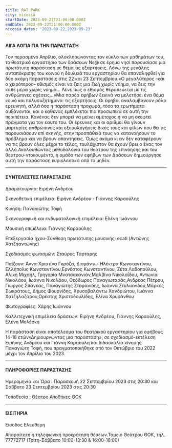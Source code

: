 ```yaml
---
title: RAT PARK
city: nicosia
startDate: 2023-09-21T21:00:00.000Z
endDate: 2023-09-22T21:00:00.000Z
nicosia_dates: '2023-09-22,2023-09-23'
---
```


#### ΛΙΓΑ ΛΟΓΙΑ ΓΙΑ ΤΗΝ ΠΑΡΑΣΤΑΣΗ

Τον περασμένο	Απρίλιο,	ολοκληρώνοντας	τον κύκλο των μαθημάτων	του, το θεατρικό εργαστήριο των δράσεων Νε@ σε έρημο νησί παρουσίασε μια πρωτότυπη παράσταση με θέμα τις εξαρτήσεις. Λόγω της μεγάλης ανταπόκρισης του κοινού η δουλειά του εργαστηρίου θα επαναληφθεί για δύο ακόμη παραστάσεις στις 22 και 23 Σεπτεμβρίου.«Ο μεγαλύτερος –και ο χειρότερος– εθισμός είναι να ζεις μια ζωή χωρίς νόημα, να ζεις την κάθε μέρα χωρίς νόημα... Λένε πως ο εθισμός θεραπεύεται με τις ανθρώπινες σχέσεις...»Μια παρέα εφήβων ξεκινά να μελετήσει ένα θέμα κοινό και πολυσυζητημένο: τις εξαρτήσεις. Οι έφηβοι αναλαμβάνουν ρόλο ερευνητή, αλλά όσο η παράσταση προχωρά, τόσο τα ερωτήματα αυξάνονται, και ο καθένας εμπλέκεται πια προσωπικά σε αυτή την περιπέτεια. Κανένας δεν μπορεί να μείνει αμέτοχος ή να μη σκεφτεί πράγματα για τον εαυτό του. Οι έρευνες και οι αριθμοί θα γίνουν μαρτυρίες ανθρώπινες και εξομολογήσεις δικές τους και φίλων που θα τις παρουσιάσουν επί σκηνής, στην προσπάθειά τους να κατανοήσουν το πρόβλημα και να βρουν απαντήσεις. Όμως ακόμα κι αν δεν καταφέρουν να τις βρουν όλες μέχρι το τέλος, τουλάχιστον θα έχουν βρει ο ένας τον άλλο.Ακολουθώντας μεθοδολογία του θεάτρου της επινόησης και του θεάτρου-ντοκουμέντο, η ομάδα των εφήβων των Δράσεων δημιούργησε αυτή την παράσταση κυριολεκτικά από το μηδέν.

***

#### ΣΥΝΤΕΛΕΣΤΕΣ ΠΑΡΑΣΤΑΣΗΣ

Δραματουργία:	Ειρήνη Ανδρέου

Σκηνοθετική επιμέλεια:	Ειρήνη Ανδρέου - Γιάννης Καραούλης

Κίνηση: Παναγιώτης Τοφή

Σκηνογραφική και ενδυματολογική επιμέλεια:	Ελένη Ιωάννου

Μουσική επιμέλεια:	Γιάννης Καραούλης

Επεξεργασία ήχου-Σύνθεση πρωτότυπης μουσικής:	ecati (Αντώνης Χατζηαντώνης)

Σχεδιασμός φωτισμών:	Σταύρος Τάρταρης

Παίζουν:	Άννα-Χριστίνα Γκρόζα, Διαμάντω-Ηλέκτρα Κωνσταντίνου, Ελλήπολις Κωνσταντίνου,Ερνέστος Κωνσταντίνου, Ζέτα Λαδοπούλου, Αλίκη Μιχαήλ, Γρηγορία Μνατσακανιάν,Μαλβίνα Νικολαΐδου, Αντωνία Νικολάου, Ιωάννα Νικολάου, Θεόδωρος Παναγιωταράς,Ανδρέας Πέτρου, Γιώργος Σπανέας, Παναγιώτης Στεφανίδης, Ιωάννα Στυλιανίδου,Μάρκος Σωκράτους, Δήμος Φουρνίδης, Χρυσοβαλάντω Χανδριώτου, Ιωάννα Χατζηλαζάρου,Ορέστης Χριστοδουλίδης, Ελίνα Χρυσάνθου

Φωτογραφίες:	Χάρης Ιωάννου

Καλλιτεχνική επιμέλεια δράσεων:	Ειρήνη Ανδρέου, Γιάννης Καραούλης, Ελένη Μολέσκη

Η παράσταση	είναι αποτέλεσμα	του θεατρικού	εργαστηρίου	για εφήβους	14-18 ετών«Δημιουργώντας	μια παράσταση»,	σε σχεδιασμό-εκτέλεση	Ειρήνης	Ανδρέου	και Γιάννη Καραούλη και διδασκαλία κίνησης Παναγιώτη Τοφή, που πραγματοποιήθηκε από τον Οκτώβριο του 2022 μέχρι τον Απρίλιο του 2023.

***

#### ΠΛΗΡΟΦΟΡΙΕΣ ΠΑΡΑΣΤΑΣΗΣ

Ημερομηνία και Ώρα : Παρασκευή 22 Σεπτεμβρίου 2023 στις 20:30 και Σάββατο 23 Σεπτεμβρίου 2023 στις 20:30

Τοποθεσία : [Θέατρο Αποθήκες ΘΟΚ](https://www.google.com/maps/place/%CE%98%CE%AD%CE%B1%CF%84%CF%81%CE%BF+%CE%91%CF%80%CE%BF%CE%B8%CE%AE%CE%BA%CE%B5%CF%82+%CE%98%CE%9F%CE%9A/@35.1263748,33.3662496,17z/data=!3m1!4b1!4m6!3m5!1s0x14de19a27615e4f3:0xc1322f05215a0553!8m2!3d35.1263705!4d33.3711205!16s%2Fg%2F11c5xvwqgl?entry=ttu)

***

#### ΕΙΣΙΤΗΡΙΑ

Είσοδος Ελεύθερη

Απαραίτητη η τηλεφωνική προκράτηση θέσεων.Ταμείο Θεάτρου ΘΟΚ, τηλ. 77772717 (Τρίτη-Σάββατο 10:00-13:30 & 16:00-18:00)
